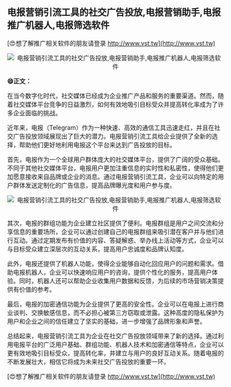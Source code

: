 ## **电报营销引流工具的社交广告投放,电报营销助手,电报推广机器人,电报筛选软件**

[😍想了解推广相关软件的朋友请登录 http://www.vst.tw](http://www.vst.tw)

 <center><img src="https://vst.tw/MP4/tuiguang/png/5.png" alt="电报营销引流工具的社交广告投放,电报营销助手,电报推广机器人,电报筛选软件"></center>

**😄正文：**

在当今数字化时代，社交媒体已经成为企业推广产品和服务的重要渠道。然而，随着社交媒体平台竞争的日益激烈，如何有效地吸引目标受众并提高转化率成为了许多企业面临的挑战。

近年来，电报（Telegram）作为一种快速、高效的通信工具迅速走红，并且在社交广告投放领域展现出了巨大的潜力。电报营销引流工具给企业提供了全新的选择，帮助他们更好地利用电报这个平台来达到广告投放的目标。

首先，电报作为一个全球用户群体庞大的社交媒体平台，提供了广阔的受众基础。不同于其他社交媒体平台，电报用户更加注重信息的实时性和私密性，使得他们更加愿意接收来自品牌或企业的消息。通过电报营销引流工具，企业可以向特定的用户群体发送定制化的广告信息，提高品牌曝光度和用户参与度。

 <center><img src="https://vst.tw/MP4/tuiguang/png/4.png" alt="电报营销引流工具的社交广告投放,电报营销助手,电报推广机器人,电报筛选软件"></center>

其次，电报的群组功能为企业建立社区提供了便利。电报群组是用户之间交流和分享信息的重要场所，企业可以通过创建自己的电报群组来吸引潜在客户并与他们进行互动。通过定期发布有价值的内容、答疑解惑、举办线上活动等方式，企业可以与目标受众建立深层次的互动关系，提高用户忠诚度和品牌认知度。

此外，电报还提供了机器人功能，使得企业能够自动化回应用户的问题和需求。借助电报机器人，企业可以快速响应用户的咨询，提供个性化的服务，提高用户体验。同时，机器人还可以帮助企业收集用户数据和反馈，为后续的市场营销决策提供有价值的参考。

最后，电报的加密通信功能为企业提供了更高的安全性。企业可以在电报上进行商业谈判、交换敏感信息，而不必担心被第三方窃取或泄露。这种高度的隐私保护为用户和企业之间的信任建立了坚实的基础，进一步增强了品牌形象和声誉。

总结起来，电报营销引流工具为企业在社交广告投放领域带来了新的选择。通过利用电报平台的广泛用户基础、群组功能、机器人技术和加密通信等特点，企业可以更有效地吸引目标受众，提高转化率，并建立与用户的良好互动关系。随着电报的不断发展壮大，相信它将成为未来社交广告投放的重要一环。

[😍想了解推广相关软件的朋友请登录 http://www.vst.tw](http://www.vst.tw)



